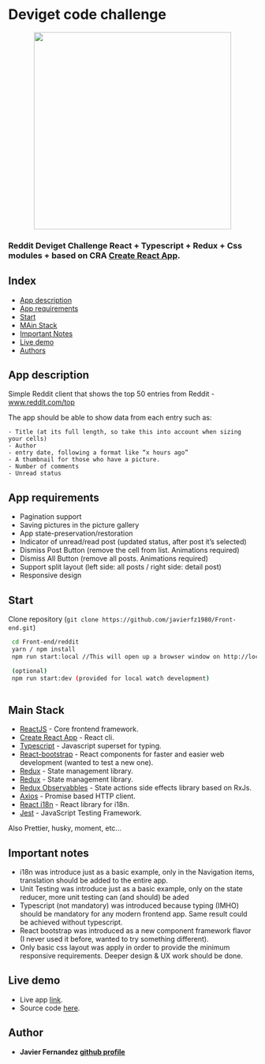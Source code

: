 # Deviget code challenge

<p align="center">
  <img src="https://sm.ign.com/ign_es/screenshot/default/reddit-logo-full-1_75xh.png" width="400">
</p>

### Reddit Deviget Challenge React + Typescript + Redux + Css modules + based on CRA [Create React App](https://github.com/facebook/create-react-app).

## Index
- [App description](#app-description)
- [App requirements](#app-requirements)
- [Start](#start)
- [MAin Stack](#main-stack)
- [Important Notes](#important-notes)
- [Live demo](#live-demo)
- [Authors](#authors)

## App description

Simple Reddit client that shows the top 50 entries from Reddit - www.reddit.com/top

The app should be able to show data from each entry such as:

```
- Title (at its full length, so take this into account when sizing your cells)
- Author
- entry date, following a format like “x hours ago” 
- A thumbnail for those who have a picture.
- Number of comments
- Unread status
```
## App requirements

- Pagination support
- Saving pictures in the picture gallery
- App state-preservation/restoration
- Indicator of unread/read post (updated status, after post it’s selected)
- Dismiss Post Button (remove the cell from list. Animations required)
- Dismiss All Button (remove all posts. Animations required)
- Support split layout (left side: all posts / right side: detail post)
- Responsive design

## Start 

Clone repository (`git clone https://github.com/javierfz1980/Front-end.git`)
 
```bash
 cd Front-end/reddit
 yarn / npm install
 npm run start:local //This will open up a browser window on http://localhost:5000

 (optional)
 npm run start:dev (provided for local watch development)
 
 ```
## Main Stack

* [ReactJS](https://reactjs.org/) - Core frontend framework.
* [Create React App](https://github.com/facebook/create-react-app) - React cli.
* [Typescript](https://www.typescriptlang.org/) - Javascript superset for typing.
* [React-bootstrap](https://react-bootstrap.github.io/) - React components for faster and easier web development (wanted to test a new one).
* [Redux](https://github.com/reduxjs/redux) - State management library.
* [Redux](https://github.com/reduxjs/redux) - State management library.
* [Redux Observabbles](https://redux-observable.js.org/) - State actions side effects library based on RxJs.
* [Axios](https://github.com/axios/axios) - Promise based HTTP client.
* [React i18n](https://react.i18next.com/) - React library for i18n.
* [Jest](https://jestjs.io/) - JavaScript Testing Framework.

Also Prettier, husky, moment, etc...

## Important notes

- i18n was introduce just as a basic example, only in the Navigation items, translation should be added to the entire app.
- Unit Testing was introduce just as a basic example, only on the state reducer, more unit testing can (and should) be aded
- Typescript (not mandatory) was introduced because typing (IMHO) should be mandatory for any modern frontend app. Same result could be achieved without typescript.
- React bootstrap was introduced as a new component framework flavor (I never used it before, wanted to try something different).
- Only basic css layout was apply in order to provide the minimum responsive requirements. Deeper design & UX work should be done.

## Live demo

- Live app [link](https://deviget-reddit.herokuapp.com/).
- Source code [here](https://github.com/javierfz1980/Front-end.git). 

## Author

* **Javier Fernandez [github profile](https://github.com/javierfz1980)**
